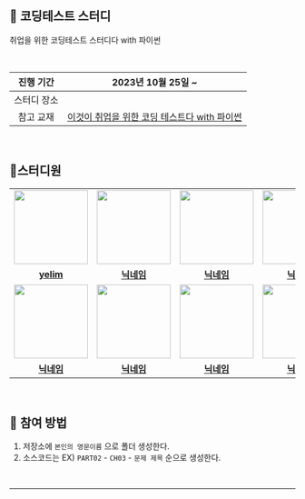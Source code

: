 🌌 코딩테스트 스터디 
-------------
취업을 위한 코딩테스트 스터디다 with 파이썬

<br/>

|진행 기간|2023년 10월 25일 ~ |
|:-----:|:----:|
|스터디 장소||
|참고 교재|[이것이 취업을 위한 코딩 테스트다 with 파이썬](https://www.hanbit.co.kr/store/books/look.php?p_code=B8945183661)|

<br/>

🐥스터디원 
---------------

<table>
 <tr>
    <td align="center"><a href="https://github.com/yelimkong"><img src="https://github.com/yelimkong/yelimkong/assets/127725222/9b8592a6-dbec-4c0e-a1a1-ee23343d278b" width="130px;" alt=""></a></td>
    <td align="center"><a href="https://github.com/깃헙아이디"><img src="https://avatars.githubusercontent.com/깃헙아이디" width="130px;" alt=""></a></td>
    <td align="center"><a href="https://github.com/깃헙아이디"><img src="https://avatars.githubusercontent.com/깃헙아이디" width="130px;" alt=""></a></td>
    <td align="center"><a href="https://github.com/깃헙아이디"><img src="https://avatars.githubusercontent.com/깃헙아이디" width="130px;" alt=""></a></td>
  </tr>
  <tr>
    <td align="center"><a href="https://github.com/yelimkong"><b>yelim</b></a></td>
    <td align="center"><a href="https://github.com/깃헙아이디"><b>닉네임</b></a></td>
    <td align="center"><a href="https://github.com/깃헙아이디"><b>닉네임</b></a></td>
    <td align="center"><a href="https://github.com/깃헙아이디"><b>닉네임</b></a></td>
  </tr>
   <tr>
    <td align="center"><a href="https://github.com/깃헙아이디"><img src="https://avatars.githubusercontent.com/깃헙아이디" width="130px;" alt=""></a></td>
    <td align="center"><a href="https://github.com/깃헙아이디"><img src="https://avatars.githubusercontent.com/깃헙아이디" width="130px;" alt=""></a></td>
    <td align="center"><a href="https://github.com/깃헙아이디"><img src="https://avatars.githubusercontent.com/깃헙아이디" width="130px;" alt=""></a></td>
    <td align="center"><a href="https://github.com/깃헙아이디"><img src="https://avatars.githubusercontent.com/깃헙아이디" width="130px;" alt=""></a></td>
  </tr>
  <tr>
    <td align="center"><a href="https://github.com/깃헙아이디"><b>닉네임</b></a></td>
    <td align="center"><a href="https://github.com/깃헙아이디"><b>닉네임</b></a></td>
    <td align="center"><a href="https://github.com/깃헙아이디"><b>닉네임</b></a></td>
    <td align="center"><a href="https://github.com/깃헙아이디"><b>닉네임</b></a></td>
  </tr>
</table>

<br/>

## 🎯 참여 방법
1. 저장소에 `본인의 영문이름` 으로 폴더 생성한다.
2. 소스코드는 EX) `PART02` - `CH03` - `문제 제목` 순으로 생성한다.

<br/>


----------------------



